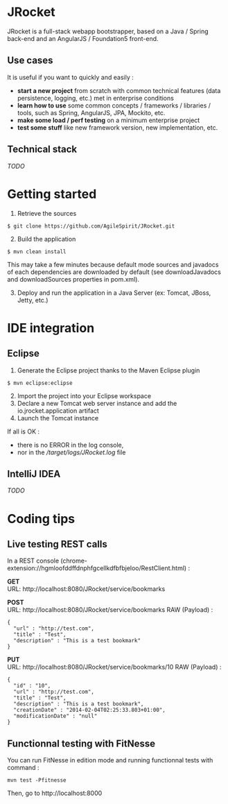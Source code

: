JRocket
=======

JRocket is a full-stack webapp bootstrapper, based on a Java / Spring back-end and an AngularJS / Foundation5 front-end.

Use cases
---------
It is useful if you want to quickly and easily :
- **start a new project** from scratch with common technical features (data persistence, logging, etc.) met in enterprise conditions
- **learn how to use** some common concepts / frameworks / libraries / tools, such as Spring, AngularJS, JPA, Mockito, etc.
- **make some load / perf testing** on a minimum enterprise project
- **test some stuff** like new framework version, new implementation, etc.

Technical stack
---------------
*TODO*

Getting started
===============

1) Retrieve the sources  
```
$ git clone https://github.com/AgileSpirit/JRocket.git
```
2) Build the application
```
$ mvn clean install
```
This may take a few minutes because default mode sources and javadocs of each dependencies are downloaded by default (see downloadJavadocs and downloadSources properties in pom.xml).  

3) Deploy and run the application in a Java Server (ex: Tomcat, JBoss, Jetty, etc.)


IDE integration
===============

Eclipse
-------

1) Generate the Eclipse project thanks to the Maven Eclipse plugin  
```
$ mvn eclipse:eclipse
```
2) Import the project into your Eclipse workspace  
3) Declare a new Tomcat web server instance and add the io.jrocket.application artifact
4) Launch the Tomcat instance  

If all is OK :
- there is no ERROR in the log console, 
- nor in the */target/logs/JRocket.log* file

IntelliJ IDEA
-------------
*TODO*

Coding tips
===========

Live testing REST calls
-----------------------

In a REST console (chrome-extension://hgmloofddffdnphfgcellkdfbfbjeloo/RestClient.html) :

**GET**  
URL: http://localhost:8080/JRocket/service/bookmarks

**POST**  
URL: http://localhost:8080/JRocket/service/bookmarks 
RAW (Payload) : 
```
{
  "url" : "http://test.com",
  "title" : "Test",
  "description" : "This is a test bookmark"
}
```

**PUT**  
URL: http://localhost:8080/JRocket/service/bookmarks/10
RAW (Payload) :
```
{
  "id" : "10", 
  "url" : "http://test.com",
  "title" : "Test",
  "description" : "This is a test bookmark",
  "creationDate" : "2014-02-04T02:25:33.803+01:00",
  "modificationDate" : "null"
}
```

Functionnal testing with FitNesse
---------------------------------
You can run FitNesse in edition mode and running functionnal tests with command :
```
mvn test -Pfitnesse
```
Then, go to http://localhost:8000

